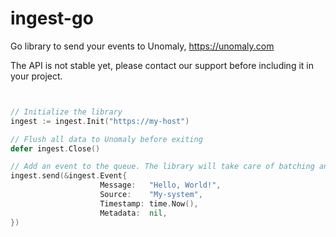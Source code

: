 # ingest-go
Go library to send your events to Unomaly, https://unomaly.com


The API is not stable yet, please contact our support before including it in your project.


```go


// Initialize the library
ingest := ingest.Init("https://my-host")

// Flush all data to Unomaly before exiting
defer ingest.Close()

// Add an event to the queue. The library will take care of batching and sending events to Unomaly
ingest.send(&ingest.Event{
	                Message:   "Hello, World!",
    				Source:    "My-system",
    				Timestamp: time.Now(),
    				Metadata:  nil,
})
```
